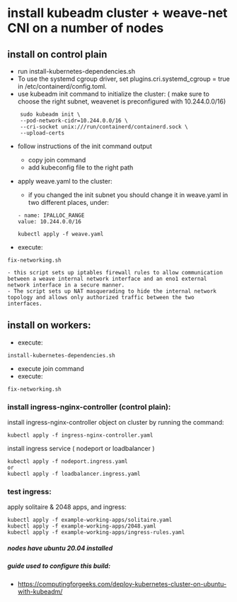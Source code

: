 # install kubeadm cluster + weave-net CNI on a number of nodes
## install on control plain
- run install-kubernetes-dependencies.sh
- To use the systemd cgroup driver, set plugins.cri.systemd_cgroup = true in /etc/containerd/config.toml.
- use kubeadm init command to initialize the cluster: ( make sure to choose the right subnet, weavenet is preconfigured with 10.244.0.0/16)
```
    sudo kubeadm init \
    --pod-network-cidr=10.244.0.0/16 \
    --cri-socket unix:///run/containerd/containerd.sock \
    --upload-certs 
```
- follow instructions of the init command output
    - copy join command
    - add kubeconfig file to the right path
     
- apply weave.yaml to the cluster:
    - if you changed the init subnet you should change it in weave.yaml in two different places, under: 
    ```
    - name: IPALLOC_RANGE
    value: 10.244.0.0/16
    ```
    ```
    kubectl apply -f weave.yaml
    ```
- execute:
``` 
fix-networking.sh
``` 
    - this script sets up iptables firewall rules to allow communication between a weave internal network interface and an eno1 external network interface in a secure manner. 
    - The script sets up NAT masquerading to hide the internal network topology and allows only authorized traffic between the two interfaces.

  ## install on workers:
- execute:
```
install-kubernetes-dependencies.sh
```
- execute join command
- execute:
```
fix-networking.sh
```

### install ingress-nginx-controller (control plain): 
install ingress-nginx-controller object on cluster by running the command:
```
kubectl apply -f ingress-nginx-controller.yaml
```
install ingress service ( nodeport or loadbalancer ) 
```
kubectl apply -f nodeport.ingress.yaml
or 
kubectl apply -f loadbalancer.ingress.yaml
```

### test ingress:
apply solitaire & 2048 apps, and ingress:
  ```
  kubectl apply -f example-working-apps/solitaire.yaml
  kubectl apply -f example-working-apps/2048.yaml
  kubectl apply -f example-working-apps/ingress-rules.yaml
  ```


##### nodes have ubuntu 20.04 installed
##### guide used to configure this build:
  - https://computingforgeeks.com/deploy-kubernetes-cluster-on-ubuntu-with-kubeadm/

